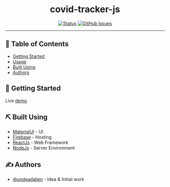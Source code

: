 <h1 align="center">covid-tracker-js</h1>

<div align="center">

[![Status](https://img.shields.io/badge/status-active-success.svg)]()
[![GitHub Issues](https://img.shields.io/github/issues/UndeadAlien/CoronaVirusTrackerJS)](https://github.com/UndeadAlien/CoronaVirusTrackerJS/issues)

</div>

---

## 📝 Table of Contents

- [Getting Started](#getting_started)
- [Usage](#usage)
- [Built Using](#built_using)
- [Authors](#authors)

## 🏁 Getting Started <a name = "getting_started"></a>

Live <a href="https://covid-tracker-js.web.app">demo</a>

## ⛏️ Built Using <a name = "built_using"></a>

- [MaterialUI](https://material.io/) - UI
- [Firebase](https://www.google.firebase.com/) - Hosting
- [ReactJs](https://reactjs.org/) - Web Framework
- [NodeJs](https://nodejs.org/en/) - Server Environment

## ✍️ Authors <a name = "authors"></a>

- [@undeadalien](https://github.com/undeadalien) - Idea & Initial work
